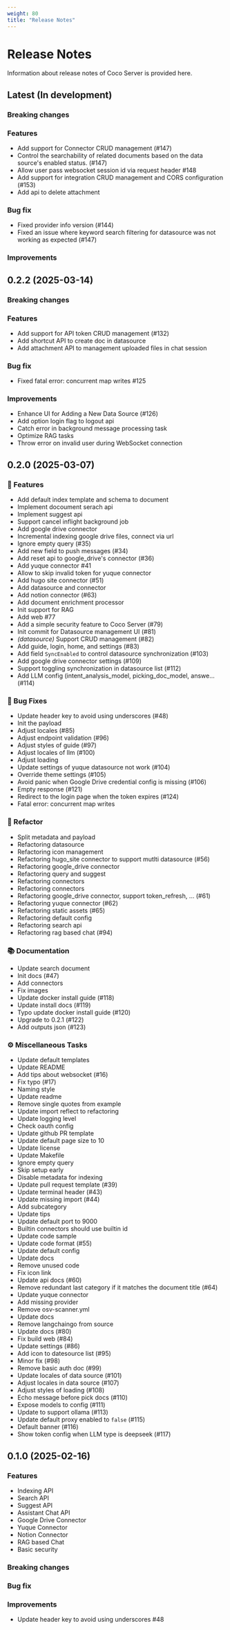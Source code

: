 ```yaml
---
weight: 80
title: "Release Notes"
---
```


# Release Notes

Information about release notes of Coco Server is provided here.

## Latest (In development)

### Breaking changes
### Features
- Add support for Connector CRUD management (#147)
- Control the searchability of related documents based on the data source's enabled status. (#147)
- Allow user pass websocket session id via request header #148
- Add support for integration CRUD management and CORS configuration (#153)
- Add api to delete attachment

### Bug fix
- Fixed provider info version (#144)
- Fixed an issue where keyword search filtering for datasource was not working as expected (#147)
### Improvements

## 0.2.2 (2025-03-14)

### Breaking changes

### Features
- Add support for API token CRUD management (#132)
- Add shortcut API to create doc in datasource
- Add attachment API to management uploaded files in chat session

### Bug fix

- Fixed fatal error: concurrent map writes #125

### Improvements
- Enhance UI for Adding a New Data Source (#126)
- Add option login flag to logout api
- Catch error in background message processing task
- Optimize RAG tasks
- Throw error on invalid user during WebSocket connection

## 0.2.0 (2025-03-07)

### 🚀 Features

- Add default index template and schema to document
- Implement docoument serach api
- Implement suggest api
- Support cancel inflight background job
- Add google drive connector
- Incremental indexing google drive files, connect via url
- Ignore empty query (#35)
- Add new field  to push messages (#34)
- Add reset api to google_drive's connector (#36)
- Add yuque connector #41
- Allow to skip invalid token for yuque connector
- Add hugo site connector (#51)
- Add datasource and connector
- Add notion connector (#63)
- Add document enrichment processor
- Init support for RAG
- Add web #77
- Add a simple security feature to Coco Server (#79)
- Init commit for Datasource management UI (#81)
- *(datasource)* Support CRUD management (#82)
- Add guide, login, home, and settings (#83)
- Add field `SyncEnabled` to control datasource synchronization (#103)
- Add google drive connector settings (#109)
- Support toggling synchronization in datasource list (#112)
- Add LLM config (intent_analysis_model, picking_doc_model, answe… (#114)

### 🐛 Bug Fixes

- Update header key to avoid using underscores (#48)
- Init the payload
- Adjust locales (#85)
- Adjust endpoint validation (#96)
- Adjust styles of guide (#97)
- Adjust locales of llm (#100)
- Adjust loading
- Update settings of yuque datasource not work (#104)
- Override theme settings (#105)
- Avoid panic when Google Drive credential config is missing (#106)
- Empty response (#121)
- Redirect to the login page when the token expires (#124)
- Fatal error: concurrent map writes

### 🚜 Refactor

- Split metadata and payload
- Refactoring datasource
- Refactoring icon management
- Refactoring hugo_site connector to support mutlti datasource (#56)
- Refactoring google_drive connector
- Refactoring query and suggest
- Refactoring connectors
- Refactoring connectors
- Refactoring google_drive connector, support token_refresh, … (#61)
- Refactoring yuque connector (#62)
- Refactoring static assets (#65)
- Refactoring default config
- Refactoring search api
- Refactoring rag based chat (#94)

### 📚 Documentation

- Update search document
- Init docs (#47)
- Add connectors
- Fix images
- Update docker install guide (#118)
- Update install docs (#119)
- Typo update docker install guide (#120)
- Upgrade to 0.2.1 (#122)
- Add outputs json (#123)

### ⚙️ Miscellaneous Tasks

- Update default templates
- Update README
- Add tips about websocket (#16)
- Fix typo (#17)
- Naming style
- Update readme
- Remove single quotes from example
- Update import reflect to refactoring
- Update logging level
- Check oauth config
- Update github PR template
- Update default page size to 10
- Update license
- Update Makefile
- Ignore empty query
- Skip setup early
- Disable metadata for indexing
- Update pull request template (#39)
- Update terminal header (#43)
- Update missing import (#44)
- Add subcategory
- Update tips
- Update default port to 9000
- Builtin connectors should use builtin id
- Update code sample
- Update code format (#55)
- Update default config
- Update docs
- Remove unused code
- Fix icon link
- Update api docs (#60)
- Remove redundant last category if it matches the document title (#64)
- Update yuque connector
- Add missing provider
- Remove osv-scanner.yml
- Update docs
- Remove langchaingo from source
- Update docs (#80)
- Fix build web (#84)
- Update settings (#86)
- Add icon to datesource list (#95)
- Minor fix (#98)
- Remove basic auth doc (#99)
- Update locales of data source (#101)
- Adjust locales in data source (#107)
- Adjust styles of loading (#108)
- Echo message before pick docs (#110)
- Expose models to config (#111)
- Update to support ollama (#113)
- Update default proxy enabled to `false` (#115)
- Default banner (#116)
- Show token config when LLM type is deepseek (#117)

## 0.1.0 (2025-02-16)

### Features
- Indexing API
- Search API
- Suggest API
- Assistant Chat API
- Google Drive Connector
- Yuque Connector
- Notion Connector
- RAG based Chat
- Basic security

### Breaking changes

### Bug fix

### Improvements
- Update header key to avoid using underscores #48

